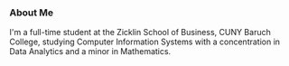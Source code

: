 ### About Me
I'm a full-time student at the Zicklin School of Business, CUNY Baruch College, studying Computer Information Systems with a concentration in Data Analytics and a minor in Mathematics.
